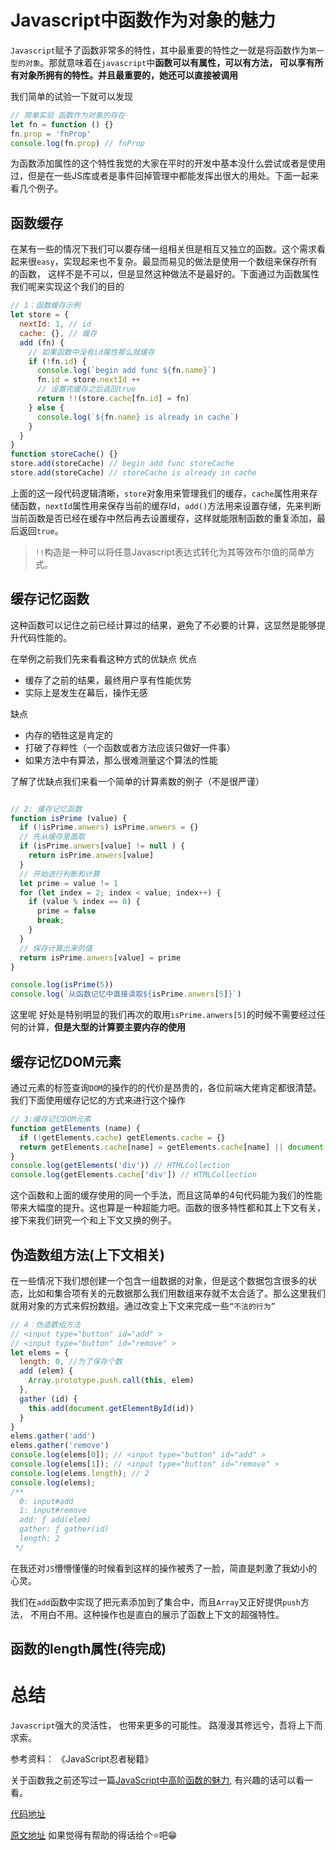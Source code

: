# Javascript中函数作为对象的魅力

`Javascript`赋予了函数非常多的特性，其中最重要的特性之一就是将函数作为`第一型的对象`。那就意味着在`javascript`中**函数可以有属性，可以有方法， 可以享有所有对象所拥有的特性。并且最重要的，她还可以直接被调用**

我们简单的试验一下就可以发现
```js
// 简单实验 函数作为对象的存在
let fn = function () {}
fn.prop = 'fnProp'
console.log(fn.prop) // fnProp
```
为函数添加属性的这个特性我觉的大家在平时的开发中基本没什么尝试或者是使用过，但是在一些JS库或者是事件回掉管理中都能发挥出很大的用处。下面一起来看几个例子。

## 函数缓存

在某有一些的情况下我们可以要存储一组相关但是相互又独立的函数。这个需求看起来很`easy`，实现起来也不复杂。最显而易见的做法是使用一个数组来保存所有的函数，
这样不是不可以，但是显然这种做法不是最好的。下面通过为函数属性我们呢来实现这个我们的目的

```js
// 1：函数缓存示例
let store = {
  nextId: 1, // id
  cache: {}, // 缓存
  add (fn) {
    // 如果函数中没有id属性那么就缓存
    if (!fn.id) {
      console.log(`begin add func ${fn.name}`)
      fn.id = store.nextId ++
      // 设置完缓存之后返回true
      return !!(store.cache[fn.id] = fn)
    } else {
      console.log(`${fn.name} is already in cache`)
    }
  }
}
function storeCache() {}
store.add(storeCache) // begin add func storeCache
store.add(storeCache) // storeCache is already in cache
```

上面的这一段代码逻辑清晰，`store`对象用来管理我们的缓存，`cache`属性用来存储函数，`nextId`属性用来保存当前的缓存Id，`add()`方法用来设置存储，先来判断当前函数是否已经在缓存中然后再去设置缓存，这样就能限制函数的重复添加，最后返回`true`。

> `!!`构造是一种可以将任意Javascript表达式转化为其等效布尔值的简单方式。


## 缓存记忆函数

这种函数可以记住之前已经计算过的结果，避免了不必要的计算，这显然是能够提升代码性能的。

在举例之前我们先来看看这种方式的优缺点
优点
  - 缓存了之前的结果，最终用户享有性能优势
  - 实际上是发生在幕后，操作无感

缺点
  - 内存的牺牲这是肯定的
  - 打破了存粹性（一个函数或者方法应该只做好一件事）
  - 如果方法中有算法，那么很难测量这个算法的性能

了解了优缺点我们来看一个简单的计算素数的例子（不是很严谨）

```js

// 2: 缓存记忆函数
function isPrime (value) {
  if (!isPrime.anwers) isPrime.anwers = {}
  // 先从缓存里面取
  if (isPrime.anwers[value] != null ) {
    return isPrime.anwers[value]
  }
  // 开始进行判断和计算
  let prime = value != 1
  for (let index = 2; index < value; index++) {
    if (value % index == 0) {
      prime = false
      break;
    } 
  }
  // 保存计算出来的值
  return isPrime.anwers[value] = prime
}

console.log(isPrime(5))
console.log(`从函数记忆中直接读取${isPrime.anwers[5]}`)
```

这里呢 好处是特别明显的我们再次的取用`isPrime.anwers[5]`的时候不需要经过任何的计算，**但是大型的计算要主要内存的使用**

## 缓存记忆DOM元素

通过元素的标签查询`DOM`的操作的的代价是昂贵的，各位前端大佬肯定都很清楚。我们下面使用缓存记忆的方式来进行这个操作

```js
// 3:缓存记忆DOM元素
function getElements (name) {
  if (!getElements.cache) getElements.cache = {}
  return getElements.cache[name] = getElements.cache[name] || document.getElementsByTagName(name);
}
console.log(getElements('div')) // HTMLCollection
console.log(getElements.cache['div']) // HTMLCollection
```

这个函数和上面的缓存使用的同一个手法，而且这简单的4句代码能为我们的性能带来大幅度的提升。这也算是一种超能力吧。函数的很多特性都和其上下文有关，接下来我们研究一个和上下文又换的例子。

## 伪造数组方法(上下文相关)

在一些情况下我们想创建一个包含一组数据的对象，但是这个数据包含很多的状态，比如和集合项有关的元数据那么我们用数组来存就不太合适了。那么这里我们就用对象的方式来假扮数组。通过改变上下文来完成一些`“不法的行为”`

```js
// 4：伪造数组方法
// <input type="button" id="add" >
// <input type="button" id="remove" >
let elems = {
  length: 0, //为了保存个数
  add (elem) {
    Array.prototype.push.call(this, elem)
  },
  gather (id) {
    this.add(document.getElementById(id))
  }
}
elems.gather('add')
elems.gather('remove')
console.log(elems[0]); // <input type="button" id="add" >
console.log(elems[1]); // <input type="button" id="remove" >
console.log(elems.length); // 2
console.log(elems);
/**
  0: input#add
  1: input#remove
  add: ƒ add(elem)
  gather: ƒ gather(id)
  length: 2
 */
```

在我还对`JS`懵懵懂懂的时候看到这样的操作被秀了一脸，简直是刺激了我幼小的心灵。

我们在`add`函数中实现了把元素添加到了集合中，而且`Array`又正好提供`push`方法， 不用白不用。这种操作也是直白的展示了函数上下文的超强特性。

## 函数的length属性(待完成)


# 总结

`Javascript`强大的灵活性， 也带来更多的可能性。 路漫漫其修远兮，吾将上下而求索。

参考资料： 《JavaScript忍者秘籍》

关于函数我之前还写过一篇[JavaScript中高阶函数的魅力](https://juejin.im/post/5b8c8a6951882542ee717c86), 有兴趣的话可以看一看。

 [代码地址](https://github.com/QDMarkMan/usually-accumulated/blob/master/src/func_width_obj.js)

 [原文地址](https://github.com/QDMarkMan/CodeBlog/blob/master/Javascript/Javascript中函数作为对象的魅力.md) 如果觉得有帮助的得话给个⭐吧😁

